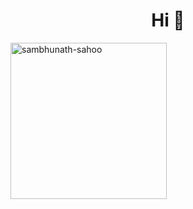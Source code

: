 <h1 align="center">Hi 👋</h1>

<img align="center" src="https://github-readme-streak-stats.herokuapp.com/?user=Sambhunath-Sahoo&" alt="sambhunath-sahoo" width="250" />

